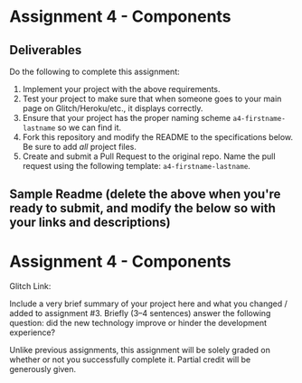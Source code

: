 # Assignment 4 - Components

## Deliverables

Do the following to complete this assignment:

1. Implement your project with the above requirements.
2. Test your project to make sure that when someone goes to your main page on Glitch/Heroku/etc., it displays correctly.
3. Ensure that your project has the proper naming scheme `a4-firstname-lastname` so we can find it.
4. Fork this repository and modify the README to the specifications below. Be sure to add _all_ project files.
5. Create and submit a Pull Request to the original repo. Name the pull request using the following template: `a4-firstname-lastname`.

## Sample Readme (delete the above when you're ready to submit, and modify the below so with your links and descriptions)

# Assignment 4 - Components

Glitch Link:

Include a very brief summary of your project here and what you changed / added to assignment #3. Briefly (3–4 sentences) answer the following question: did the new technology improve or hinder the development experience?

Unlike previous assignments, this assignment will be solely graded on whether or not you successfully complete it. Partial credit will be generously given.
